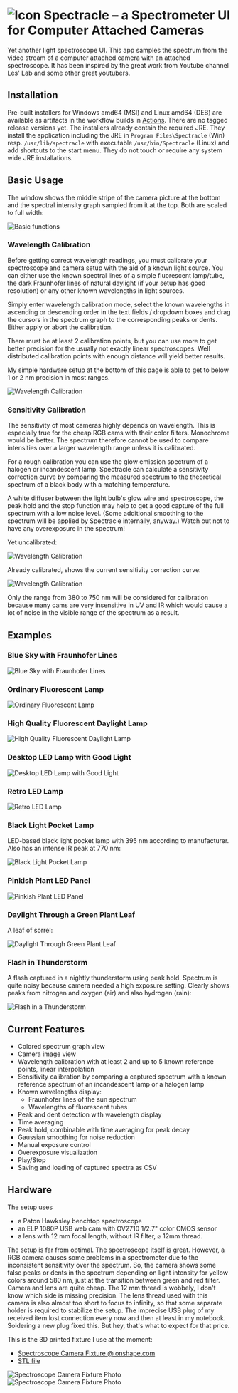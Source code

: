 # ![Icon](spectracle-app/src/main/resources/icons/icon-48.png) Spectracle – a Spectrometer UI for Computer Attached Cameras

Yet another light spectroscope UI. This app samples the spectrum from the video stream of a computer attached camera with an
attached spectroscope. It has been inspired by the great work from Youtube channel Les' Lab and some other great
youtubers.

## Installation

Pre-built installers for Windows amd64 (MSI) and Linux amd64 (DEB) are available as artifacts in the workflow builds in [Actions](https://github.com/grillbaer/spectracle/actions). There are no tagged release versions yet. The installers already contain the required JRE. They install the application including the JRE in `Program Files\Spectracle` (Win) resp. `/usr/lib/spectracle` with executable `/usr/bin/Spectracle` (Linux) and add shortcuts to the start menu. They do not touch or require any system wide JRE installations.

## Basic Usage

The window shows the middle stripe of the camera picture at the bottom and the spectral intensity graph sampled from it at the top. Both are scaled to full width:

![Basic functions](doc/basic-functions.png)

### Wavelength Calibration

Before getting correct wavelength readings, you must calibrate your spectroscope and camera setup with the aid of a known light source.
You can either use the known spectral lines of a simple fluorescent lamp/tube, the dark Fraunhofer lines of natural daylight (if your setup has good resolution) or any other known wavelengths in light sources.

Simply enter wavelength calibration mode, select the known wavelengths in ascending or descending order in the text fields / dropdown boxes and drag the cursors in the spectrum graph to the corresponding peaks or dents. Either apply or abort the calibration.

There must be at least 2 calibration points, but you can use more to get better precision for the usually not exactly linear spectroscopes. Well distributed calibration points with enough distance will yield better results.

My simple hardware setup at the bottom of this page is able to get to below 1 or 2 nm precision in most ranges.

![Wavelength Calibration](doc/wavelength-calibration.png)

### Sensitivity Calibration

The sensitivity of most cameras highly depends on wavelength. This is especially true for the cheap RGB cams with their color filters. Monochrome would be better. The spectrum therefore cannot be used to compare intensities over a larger wavelength range unless it is calibrated.

For a rough calibration you can use the glow emission spectrum of a halogen or incandescent lamp. Spectracle can calculate a sensitivity correction curve by comparing the measured spectrum to the theoretical spectrum of a black body with a matching temperature.

A white diffuser between the light bulb's glow wire and spectroscope, the peak hold and the stop function may help to get a good capture of the full spectrum with a low noise level. (Some additional smoothing to the spectrum will be applied by Spectracle internally, anyway.)
Watch out not to have any overexposure in the spectrum!

Yet uncalibrated:

![Wavelength Calibration](doc/sensitivity-calibration-1.png)

Already calibrated, shows the current sensitivity correction curve:

![Wavelength Calibration](doc/sensitivity-calibration-2.png)

Only the range from 380 to 750 nm will be considered for calibration because many cams are very insensitive in UV and IR which would cause a lot of noise in the visible range of the spectrum as a result.

## Examples

### Blue Sky with Fraunhofer Lines

![Blue Sky with Fraunhofer Lines](samples/blue_sky_good_calibration.png)

### Ordinary Fluorescent Lamp

![Ordinary Fluorescent Lamp](samples/fluorescent_lamp_good_calibration.png)

### High Quality Fluorescent Daylight Lamp

![High Quality Fluorescent Daylight Lamp](samples/fluorescent_daylight_good_calibration.png)

### Desktop LED Lamp with Good Light

![Desktop LED Lamp with Good Light](samples/led_lamp_good_calibration.png)

### Retro LED Lamp

![Retro LED Lamp](samples/retro_led_good_calibration.png)

### Black Light Pocket Lamp

LED-based black light pocket lamp with 395 nm according to manufacturer. Also has an intense IR peak at 770 nm:

![Black Light Pocket Lamp](samples/black-light-led-pocket-lamp.png)

### Pinkish Plant LED Panel

![Pinkish Plant LED Panel](samples/plant_light_good_calibration.png)

### Daylight Through a Green Plant Leaf

A leaf of sorrel:

![Daylight Through Green Plant Leaf](samples/daylight_through_green_leaf.png)

### Flash in Thunderstorm

A flash captured in a nightly thunderstorm using peak hold. Spectrum is quite noisy
because camera needed a high exposure setting.
Clearly shows peaks from nitrogen and oxygen (air) and also hydrogen (rain):

![Flash in a Thunderstorm](samples/thunderstorm-flash.png)

## Current Features

* Colored spectrum graph view
* Camera image view
* Wavelength calibration with at least 2 and up to 5 known reference points, linear interpolation
* Sensitivity calibration by comparing a captured spectrum with a known reference spectrum of an incandescent lamp or a
  halogen lamp
* Known wavelengths display:
    * Fraunhofer lines of the sun spectrum
    * Wavelengths of fluorescent tubes
* Peak and dent detection with wavelength display
* Time averaging
* Peak hold, combinable with time averaging for peak decay
* Gaussian smoothing for noise reduction
* Manual exposure control
* Overexposure visualization
* Play/Stop
* Saving and loading of captured spectra as CSV

## Hardware

The setup uses

* a Paton Hawksley benchtop spectroscope
* an ELP 1080P USB web cam with OV2710 1/2.7" color CMOS sensor
* a lens with 12 mm focal length, without IR filter, ⌀ 12mm thread.

The setup is far from optimal. The spectroscope itself is great. However, a RGB camera causes some problems in a
spectrometer due to the inconsistent sensitivity over the spectrum. So, the camera shows some false peaks or dents in
the spectrum depending on light intensity for yellow colors around 580 nm, just at the transition between green and red
filter. Camera and lens are quite cheap. The 12 mm thread is wobbely, I don't know which side is missing precision.
The lens thread used with this camera is also almost too short to focus to infinity, so that some separate holder is
required to stabilize the setup. The imprecise USB plug of my received item lost connection every now and then at least
in my notebook. Soldering a new plug fixed this. But hey, that's what to expect for that price.

This is the 3D printed fixture I use at the moment:

* [Spectroscope Camera Fixture @ onshape.com](https://cad.onshape.com/documents/067b9cbbfe91eaae340bbdb7/w/bf45124c7a9fedfbfbcc2b60/e/39af0ef3fc2ecf463972dfda)
* [STL file](hardware/fixture-v6.stl)

![Spectroscope Camera Fixture Photo](hardware/spectrocam-fixture-1.jpg)
![Spectroscope Camera Fixture Photo](hardware/spectrocam-fixture-2.jpg)
